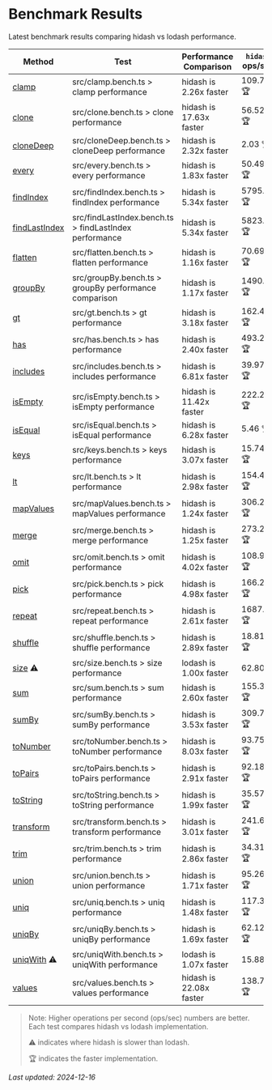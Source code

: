 # Benchmark Results

Latest benchmark results comparing hidash vs lodash performance.

| Method | Test | Performance Comparison | `hidash` ops/sec | `lodash@4.17.21` ops/sec |
|--------|------|----------------------|----------------|----------------|
| [clamp](https://github.com/NaverPayDev/hidash/blob/3abd8ae7d30b9a514b810e1975ffddc94c6b6483/src/clamp.ts) | src/clamp.bench.ts > clamp performance | hidash is 2.26x faster | 109.77 🏆 | 48.53 |
| [clone](https://github.com/NaverPayDev/hidash/blob/3abd8ae7d30b9a514b810e1975ffddc94c6b6483/src/clone.ts) | src/clone.bench.ts > clone performance | hidash is 17.63x faster | 56.52 🏆 | 3.21 |
| [cloneDeep](https://github.com/NaverPayDev/hidash/blob/3abd8ae7d30b9a514b810e1975ffddc94c6b6483/src/cloneDeep.ts) | src/cloneDeep.bench.ts > cloneDeep performance | hidash is 2.32x faster | 2.03 🏆 | 0.88 |
| [every](https://github.com/NaverPayDev/hidash/blob/3abd8ae7d30b9a514b810e1975ffddc94c6b6483/src/every.ts) | src/every.bench.ts > every performance | hidash is 1.83x faster | 50.49 🏆 | 27.61 |
| [findIndex](https://github.com/NaverPayDev/hidash/blob/3abd8ae7d30b9a514b810e1975ffddc94c6b6483/src/findIndex.ts) | src/findIndex.bench.ts > findIndex performance | hidash is 5.34x faster | 5795.87 🏆 | 1086.38 |
| [findLastIndex](https://github.com/NaverPayDev/hidash/blob/3abd8ae7d30b9a514b810e1975ffddc94c6b6483/src/findLastIndex.ts) | src/findLastIndex.bench.ts > findLastIndex performance | hidash is 5.34x faster | 5823.29 🏆 | 1091.42 |
| [flatten](https://github.com/NaverPayDev/hidash/blob/3abd8ae7d30b9a514b810e1975ffddc94c6b6483/src/flatten.ts) | src/flatten.bench.ts > flatten performance | hidash is 1.16x faster | 70.69 🏆 | 61.10 |
| [groupBy](https://github.com/NaverPayDev/hidash/blob/3abd8ae7d30b9a514b810e1975ffddc94c6b6483/src/groupBy.ts) | src/groupBy.bench.ts > groupBy performance comparison | hidash is 1.17x faster | 1490.77 🏆 | 1275.59 |
| [gt](https://github.com/NaverPayDev/hidash/blob/3abd8ae7d30b9a514b810e1975ffddc94c6b6483/src/gt.ts) | src/gt.bench.ts > gt performance | hidash is 3.18x faster | 162.49 🏆 | 51.15 |
| [has](https://github.com/NaverPayDev/hidash/blob/3abd8ae7d30b9a514b810e1975ffddc94c6b6483/src/has.ts) | src/has.bench.ts > has performance | hidash is 2.40x faster | 493.29 🏆 | 205.84 |
| [includes](https://github.com/NaverPayDev/hidash/blob/3abd8ae7d30b9a514b810e1975ffddc94c6b6483/src/includes.ts) | src/includes.bench.ts > includes performance | hidash is 6.81x faster | 39.97 🏆 | 5.87 |
| [isEmpty](https://github.com/NaverPayDev/hidash/blob/3abd8ae7d30b9a514b810e1975ffddc94c6b6483/src/isEmpty.ts) | src/isEmpty.bench.ts > isEmpty performance | hidash is 11.42x faster | 222.27 🏆 | 19.47 |
| [isEqual](https://github.com/NaverPayDev/hidash/blob/3abd8ae7d30b9a514b810e1975ffddc94c6b6483/src/isEqual.ts) | src/isEqual.bench.ts > isEqual performance | hidash is 6.28x faster | 5.46 🏆 | 0.87 |
| [keys](https://github.com/NaverPayDev/hidash/blob/3abd8ae7d30b9a514b810e1975ffddc94c6b6483/src/keys.ts) | src/keys.bench.ts > keys performance | hidash is 3.07x faster | 15.74 🏆 | 5.13 |
| [lt](https://github.com/NaverPayDev/hidash/blob/3abd8ae7d30b9a514b810e1975ffddc94c6b6483/src/lt.ts) | src/lt.bench.ts > lt performance | hidash is 2.98x faster | 154.46 🏆 | 51.76 |
| [mapValues](https://github.com/NaverPayDev/hidash/blob/3abd8ae7d30b9a514b810e1975ffddc94c6b6483/src/mapValues.ts) | src/mapValues.bench.ts > mapValues performance | hidash is 1.24x faster | 306.21 🏆 | 246.60 |
| [merge](https://github.com/NaverPayDev/hidash/blob/3abd8ae7d30b9a514b810e1975ffddc94c6b6483/src/merge.ts) | src/merge.bench.ts > merge performance | hidash is 1.25x faster | 273.29 🏆 | 218.16 |
| [omit](https://github.com/NaverPayDev/hidash/blob/3abd8ae7d30b9a514b810e1975ffddc94c6b6483/src/omit.ts) | src/omit.bench.ts > omit performance | hidash is 4.02x faster | 108.98 🏆 | 27.13 |
| [pick](https://github.com/NaverPayDev/hidash/blob/3abd8ae7d30b9a514b810e1975ffddc94c6b6483/src/pick.ts) | src/pick.bench.ts > pick performance | hidash is 4.98x faster | 166.27 🏆 | 33.36 |
| [repeat](https://github.com/NaverPayDev/hidash/blob/3abd8ae7d30b9a514b810e1975ffddc94c6b6483/src/repeat.ts) | src/repeat.bench.ts > repeat performance | hidash is 2.61x faster | 1687.81 🏆 | 645.63 |
| [shuffle](https://github.com/NaverPayDev/hidash/blob/3abd8ae7d30b9a514b810e1975ffddc94c6b6483/src/shuffle.ts) | src/shuffle.bench.ts > shuffle performance | hidash is 2.89x faster | 18.81 🏆 | 6.52 |
| [size](https://github.com/NaverPayDev/hidash/blob/3abd8ae7d30b9a514b810e1975ffddc94c6b6483/src/size.ts) ⚠️ | src/size.bench.ts > size performance | lodash is 1.00x faster | 62.80 | 62.95 🏆 |
| [sum](https://github.com/NaverPayDev/hidash/blob/3abd8ae7d30b9a514b810e1975ffddc94c6b6483/src/sum.ts) | src/sum.bench.ts > sum performance | hidash is 2.60x faster | 155.32 🏆 | 59.82 |
| [sumBy](https://github.com/NaverPayDev/hidash/blob/3abd8ae7d30b9a514b810e1975ffddc94c6b6483/src/sumBy.ts) | src/sumBy.bench.ts > sumBy performance | hidash is 3.53x faster | 309.78 🏆 | 87.81 |
| [toNumber](https://github.com/NaverPayDev/hidash/blob/3abd8ae7d30b9a514b810e1975ffddc94c6b6483/src/toNumber.ts) | src/toNumber.bench.ts > toNumber performance | hidash is 8.03x faster | 93.75 🏆 | 11.67 |
| [toPairs](https://github.com/NaverPayDev/hidash/blob/3abd8ae7d30b9a514b810e1975ffddc94c6b6483/src/toPairs.ts) | src/toPairs.bench.ts > toPairs performance | hidash is 2.91x faster | 92.18 🏆 | 31.73 |
| [toString](https://github.com/NaverPayDev/hidash/blob/3abd8ae7d30b9a514b810e1975ffddc94c6b6483/src/toString.ts) | src/toString.bench.ts > toString performance | hidash is 1.99x faster | 35.57 🏆 | 17.91 |
| [transform](https://github.com/NaverPayDev/hidash/blob/3abd8ae7d30b9a514b810e1975ffddc94c6b6483/src/transform.ts) | src/transform.bench.ts > transform performance | hidash is 3.01x faster | 241.68 🏆 | 80.24 |
| [trim](https://github.com/NaverPayDev/hidash/blob/3abd8ae7d30b9a514b810e1975ffddc94c6b6483/src/trim.ts) | src/trim.bench.ts > trim performance | hidash is 2.86x faster | 34.31 🏆 | 11.99 |
| [union](https://github.com/NaverPayDev/hidash/blob/3abd8ae7d30b9a514b810e1975ffddc94c6b6483/src/union.ts) | src/union.bench.ts > union performance | hidash is 1.71x faster | 95.26 🏆 | 55.61 |
| [uniq](https://github.com/NaverPayDev/hidash/blob/3abd8ae7d30b9a514b810e1975ffddc94c6b6483/src/uniq.ts) | src/uniq.bench.ts > uniq performance | hidash is 1.48x faster | 117.35 🏆 | 79.19 |
| [uniqBy](https://github.com/NaverPayDev/hidash/blob/3abd8ae7d30b9a514b810e1975ffddc94c6b6483/src/uniqBy.ts) | src/uniqBy.bench.ts > uniqBy performance | hidash is 1.69x faster | 62.12 🏆 | 36.79 |
| [uniqWith](https://github.com/NaverPayDev/hidash/blob/3abd8ae7d30b9a514b810e1975ffddc94c6b6483/src/uniqWith.ts) ⚠️ | src/uniqWith.bench.ts > uniqWith performance | lodash is 1.07x faster | 15.88 | 17.01 🏆 |
| [values](https://github.com/NaverPayDev/hidash/blob/3abd8ae7d30b9a514b810e1975ffddc94c6b6483/src/values.ts) | src/values.bench.ts > values performance | hidash is 22.08x faster | 138.70 🏆 | 6.28 |

> Note: Higher operations per second (ops/sec) numbers are better. Each test compares hidash vs lodash implementation.
>
> ⚠️ indicates where hidash is slower than lodash.
>
> 🏆 indicates the faster implementation.

_Last updated: 2024-12-16_
